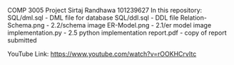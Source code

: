 COMP 3005 Project
Sirtaj Randhawa 101239627
In this repository:
SQL/dml.sql - DML file for database
SQL/ddl.sql - DDL file
Relation-Schema.png - 2.2/schema image
ER-Model.png - 2.1/er model image
implementation.py - 2.5 python implementation
report.pdf - copy of report submitted

YouTube Link: https://www.youtube.com/watch?v=rOOKHCrvItc
